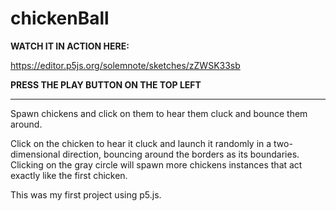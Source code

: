 # chickenBall
**WATCH IT IN ACTION HERE:**

https://editor.p5js.org/solemnote/sketches/zZWSK33sb

**PRESS THE PLAY BUTTON ON THE TOP LEFT**

----------------------------

Spawn chickens and click on them to hear them cluck and bounce them around.

Click on the chicken to hear it cluck and launch it randomly in a two-dimensional direction, bouncing around the borders as its boundaries. Clicking on the gray circle will spawn more chickens instances that act exactly like the first chicken.

This was my first project using p5.js.
